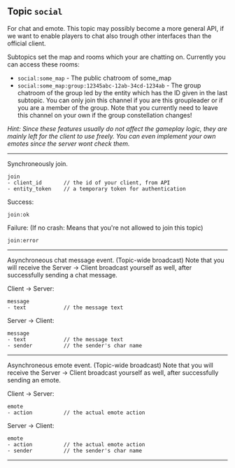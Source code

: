 ## Topic `social`

For chat and emote. This topic may possibly become a more general API, if we want to
enable players to chat also trough other interfaces than the official client.

Subtopics set the map and rooms which your are chatting on. Currently you can access these rooms:

* `social:some_map` - The public chatroom of some_map
* `social:some_map:group:12345abc-12ab-34cd-1234ab` - The group chatroom of the group led by the
entity which has the ID given in the last subtopic. You can only join this channel if you are this
groupleader or if you are a member of the group. Note that you currently need to leave this channel
on your own if the group constellation changes!

_Hint: Since these features usually do not affect the gameplay logic, they are mainly
left for the client to use freely. You can even implement your own emotes since the
server wont check them._

---

Synchroneously join.

```
join
- client_id       // the id of your client, from API
- entity_token    // a temporary token for authentication
```

Success:

```
join:ok
```

Failure: (If no crash: Means that you're not allowed to join this topic)

```
join:error
```

---

Asynchroneous chat message event. (Topic-wide broadcast)
Note that you will receive the Server -> Client broadcast yourself as well,
after successfully sending a chat message.

Client -> Server:

```
message
- text            // the message text
```

Server -> Client:

```
message
- text            // the message text
- sender          // the sender's char name
```

---

Asynchroneous emote event. (Topic-wide broadcast)
Note that you will receive the Server -> Client broadcast yourself as well,
after successfully sending an emote.

Client -> Server:

```
emote
- action          // the actual emote action
```

Server -> Client:

```
emote
- action          // the actual emote action
- sender          // the sender's char name
```

---
